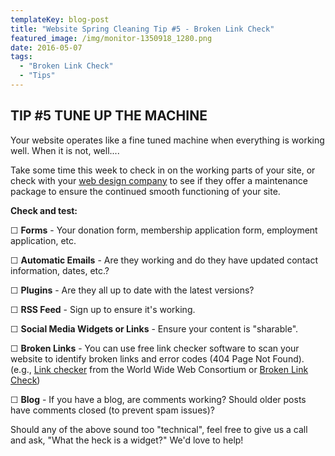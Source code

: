 ```yaml
---
templateKey: blog-post
title: "Website Spring Cleaning Tip #5 - Broken Link Check"
featured_image: /img/monitor-1350918_1280.png
date: 2016-05-07
tags:
  - "Broken Link Check"
  - "Tips"
---
```


TIP #5 TUNE UP THE MACHINE
--------------------------

Your website operates like a fine tuned machine when everything is working well. When it is not, well....

Take some time this week to check in on the working parts of your site, or check with your [web design company](https://graphicintuitions.com/) to see if they offer a maintenance package to ensure the continued smooth functioning of your site.

**Check and test:**

☐ **Forms** - Your donation form, membership application form, employment application, etc.

☐ **Automatic Emails** - Are they working and do they have updated contact information, dates, etc.?

☐ **Plugins** - Are they all up to date with the latest versions?

☐ **RSS Feed** - Sign up to ensure it's working.

☐ **Social Media Widgets or Links** - Ensure your content is "sharable".

☐ **Broken Links** - You can use free link checker software to scan your website to identify broken links and error codes (404 Page Not Found). (e.g., [Link checker](https://validator.w3.org/checklink) from the World Wide Web Consortium or [Broken Link Check](http://www.brokenlinkcheck.com/))

☐ **Blog** - If you have a blog, are comments working? Should older posts have comments closed (to prevent spam issues)?

Should any of the above sound too "technical", feel free to give us a call and ask, "What the heck is a widget?" We'd love to help!